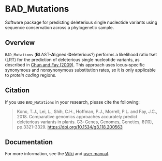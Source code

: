# BAD_Mutations
Software package for predicting deleterious single nucleotide variants using sequence conservation across a phylogenetic sample.

## Overview
`BAD_Mutations` (**B**LAST-**A**ligned-**D**eleterious?) performs a likelihood ratio tset (LRT) for the prediction of deleterious single nucleotide variants, as described in [Chun and Fay (2009)](https://doi.org/10.1101/gr.092619.109). This approach uses locus-specific synonymous and nonsynonymous substitution rates, so it is only applicable to *protein coding* regions.

## Citation
If you use `BAD_Mutations` in your research, please cite the following:

> Kono, T.J., Lei, L., Shih, C.H., Hoffman, P.J., Morrell, P.L. and Fay, J.C., 2018. Comparative genomics approaches accurately predict deleterious variants in plants. G3: Genes, Genomes, Genetics, 8(10), pp.3321-3329. https://doi.org/10.1534/g3.118.200563

## Documentation
For more information, see the [Wiki](https://github.com/MorrellLAB/BAD_Mutations/wiki) and [user manual](https://github.com/MorrellLAB/BAD_Mutations/wiki/Manual).

